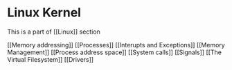 # Linux Kernel 

This is a part of [[Linux]] section

[[Memory addressing]]
[[Processes]]
[[Interupts and Exceptions]]
[[Memory Management]]
[[Process address space]]
[[System calls]]
[[Signals]]
[[The Virtual Filesystem]]
[[Drivers]]